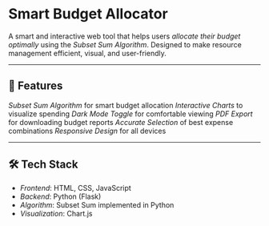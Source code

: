 # Smart Budget Allocator

A smart and interactive web tool that helps users *allocate their budget optimally* using the *Subset Sum Algorithm*. Designed to make resource management efficient, visual, and user-friendly.

---

## 🚀 Features

   *Subset Sum Algorithm* for smart budget allocation
   *Interactive Charts* to visualize spending
   *Dark Mode Toggle* for comfortable viewing
   *PDF Export* for downloading budget reports
   *Accurate Selection* of best expense combinations
   *Responsive Design* for all devices

---

## 🛠 Tech Stack

- *Frontend*: HTML, CSS, JavaScript
- *Backend*: Python (Flask)
- *Algorithm*: Subset Sum implemented in Python
- *Visualization*: Chart.js


